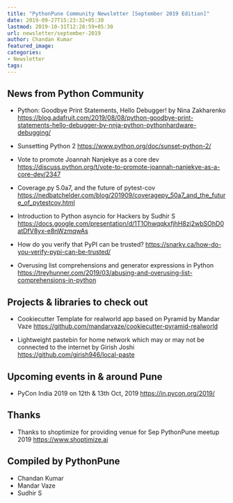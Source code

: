 ```yaml
---
title: "PythonPune Community Newsletter [September 2019 Edition]"
date: 2019-09-27T15:23:32+05:30
lastmod: 2019-10-31T12:28:59+05:30
url: newsletter/september-2019
author: Chandan Kumar
featured_image:
categories:
- Newsletter
tags:
---
```


## News from Python Community

* Python: Goodbye Print Statements, Hello Debugger! by Nina Zakharenko 
  https://blog.adafruit.com/2019/08/08/python-goodbye-print-statements-hello-debugger-by-nnja-python-pythonhardware-debugging/

* Sunsetting Python 2 
  https://www.python.org/doc/sunset-python-2/

* Vote to promote Joannah Nanjekye as a core dev 
  https://discuss.python.org/t/vote-to-promote-joannah-nanjekye-as-a-core-dev/2347

* Coverage.py 5.0a7, and the future of pytest-cov 
  https://nedbatchelder.com/blog/201909/coveragepy_50a7_and_the_future_of_pytestcov.html

* Introduction to Python asyncio for Hackers by Sudhir S
  https://docs.google.com/presentation/d/1T1OhwqqkxfjhH8zj2wbSOhD0atDfV8yx-e8nWzmqwAs

* How do you verify that PyPI can be trusted? 
  https://snarky.ca/how-do-you-verify-pypi-can-be-trusted/

* Overusing list comprehensions and generator expressions in Python 
  https://treyhunner.com/2019/03/abusing-and-overusing-list-comprehensions-in-python

## Projects & libraries to check out

* Cookiecutter Template for realworld app based on Pyramid by Mandar Vaze 
  https://github.com/mandarvaze/cookiecutter-pyramid-realworld

* Lightweight pastebin for home network which may or may not be connected to the internet by Girish Joshi 
  https://github.com/girish946/local-paste

## Upcoming events in & around Pune

* PyCon India 2019 on 12th & 13th Oct, 2019 
  https://in.pycon.org/2019/

## Thanks

* Thanks to shoptimize for providing venue for Sep PythonPune meetup 2019 
  https://www.shoptimize.ai     <!-- noqa -->

## Compiled by PythonPune
   * Chandan Kumar
   * Mandar Vaze
   * Sudhir S
